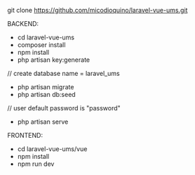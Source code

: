 git clone https://github.com/micodioquino/laravel-vue-ums.git

BACKEND: 

- cd laravel-vue-ums
- composer install
- npm install
- php artisan key:generate

// create database name = laravel_ums

- php artisan migrate
- php artisan db:seed

// user default password is "password"

- php artisan serve

FRONTEND: 

- cd laravel-vue-ums/vue
- npm install
- npm run dev


